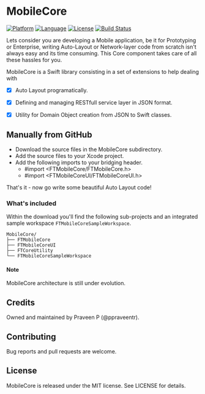 # MobileCore

[![Platform](http://img.shields.io/badge/platform-ios-blue.svg?style=flat)](https://developer.apple.com/iphone/index.action)
[![Language](http://img.shields.io/badge/language-swift-brightgreen.svg?style=flat)](https://developer.apple.com/swift)
[![License](http://img.shields.io/badge/license-MIT-lightgrey.svg?style=flat)](http://mit-license.org)
[![Build Status](https://travis-ci.org/ppraveentr/MobileCore.svg?branch=master)](https://travis-ci.org/ppraveentr/MobileCore)

Lets consider you are developing a Mobile application, be it for Prototyping or Enterprise, writing Auto-Layout or Network-layer code from scratch isn't always easy and its time consuming. This Core component takes care of all these hassles for you.

MobileCore is a Swift library consisting in a set of extensions to help dealing with 
- [x] Auto Layout programatically. 
- [x] Defining and managing RESTfull service layer in JSON format.
- [x] Utility for Domain Object creation from JSON to Swift classes.


## Manually from GitHub

- Download the source files in the MobileCore subdirectory.
- Add the source files to your Xcode project.
- Add the following imports to your bridging header.
	- #import <FTMobileCore/FTMobileCore.h>
	- #import <FTMobileCoreUI/FTMobileCoreUI.h>

That's it - now go write some beautiful Auto Layout code!

### What's included

Within the download you'll find the following sub-projects and an integrated sample workspace `FTMobileCoreSampleWorkspace`.

```
MobileCore/
├── FTMobileCore
├── FTMobileCoreUI
├── FTCoreUtility
└── FTMobileCoreSampleWorkspace
```

#### Note
MobileCore architecture is still under evolution.

## Credits

Owned and maintained by Praveen P (@ppraveentr).

## Contributing

Bug reports and pull requests are welcome.

## License

MobileCore is released under the MIT license. See LICENSE for details.

